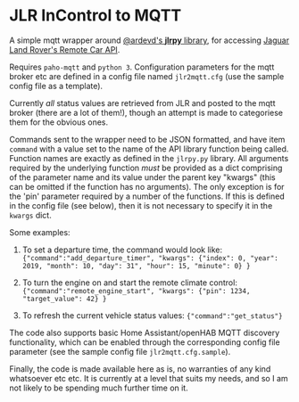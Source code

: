 # JLR InControl to MQTT

A simple mqtt wrapper around [@ardevd's **jlrpy** library](https://github.com/ardevd/jlrpy), for accessing [Jaguar Land Rover's Remote Car API](https://documenter.getpostman.com/view/6250319/RznBMzqo?version=latest#intro).

Requires `paho-mqtt` and `python 3`. Configuration parameters for the mqtt broker etc are defined in a config file named `jlr2mqtt.cfg` (use the sample config file as a template).

Currently *all* status values are retrieved from JLR and posted to the mqtt broker (there are a lot of them!), though an attempt is made to categoriese them for the obvious ones.

Commands sent to the wrapper need to be JSON formatted, and have item `command` with a value set to the name of the API library function being called. Function names are exactly as defined in the `jlrpy.py` library. All arguments required by the underlying function *must* be provided as a dict comprising of the parameter name and its value under the parent key "kwargs" (this can be omitted if the function has no arguments). The only exception is for the 'pin' parameter required by a number of the functions. If this is defined in the config file (see below), then it is not necessary to specify it in the `kwargs` dict.

Some examples:

1. To set a departure time, the command would look like:
    `{"command":"add_departure_timer", "kwargs": {"index": 0, "year": 2019, "month": 10, "day": 31", "hour": 15, "minute": 0} }`

2. To turn the engine on and start the remote climate control:
    `{"command":"remote_engine_start", "kwargs": {"pin": 1234, "target_value": 42} }`

3. To refresh the current vehicle status values:
    `{"command":"get_status"}`

The code also supports basic Home Assistant/openHAB MQTT discovery functionality, which can be enabled through the corresponding config file parameter (see the sample config file `jlr2mqtt.cfg.sample`). 

Finally, the code is made available here as is, no warranties of any kind whatsoever etc etc. It is currently at a level that suits my needs, and so I am not likely to be spending much further time on it.
